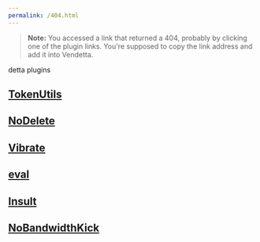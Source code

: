 ```yaml
---
permalink: /404.html
---
```

> **Note:** You accessed a link that returned a 404, probably by clicking one of the plugin links. You're supposed to copy the link address and add it into Vendetta.

detta plugins

## [TokenUtils](/dumsane/GetToken)
## [NoDelete](/dumsane/NoDelete)
## [Vibrate](/dumsane/Vibrate)
## [eval](/dumsane/eval)
## [Insult](/dumsane/Insult)
## [NoBandwidthKick](/dumsane/NoBandwidthKick)
